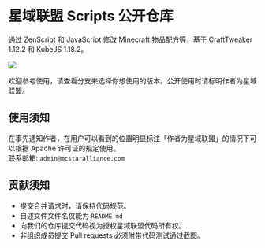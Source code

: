 # 星域联盟 Scripts 公开仓库
通过 ZenScript 和 JavaScript 修改 Minecraft 物品配方等，基于 CraftTweaker 1.12.2 和 KubeJS 1.18.2。

![](https://img.shields.io/badge/license-Apache--2.0-orange)

欢迎参考使用，请查看分支来选择你想使用的版本。公开使用时请标明作者为星域联盟。

## 使用须知

在事先通知作者，在用户可以看到的位置明显标注「作者为星域联盟」的情况下可以根据 Apache 许可证的规定使用。  
联系邮箱: `admin@mcstaralliance.com`

## 贡献须知

- 提交合并请求时，请保持代码规范。
- 自述文件文件名仅能为 `README.md`
- 向我们的仓库提交代码视为授权星域联盟代码所有权。
- 非组织成员提交 Pull requests 必须附带代码测试通过截图。
